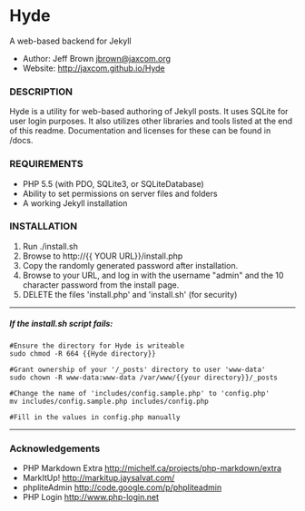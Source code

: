 Hyde
====
A web-based backend for Jekyll
- Author: Jeff Brown <jbrown@jaxcom.org>
- Website: http://jaxcom.github.io/Hyde

### DESCRIPTION
Hyde is a utility for web-based authoring of Jekyll posts. 
It uses SQLite for user login purposes.
It also utilizes other libraries and tools listed at the end of this readme.
Documentation and licenses for these can be found in /docs.

### REQUIREMENTS
- PHP 5.5 (with PDO, SQLite3, or SQLiteDatabase)
- Ability to set permissions on server files and folders
- A working Jekyll installation

### INSTALLATION
1.  Run ./install.sh
2.  Browse to http://{{ YOUR URL}}/install.php
3.  Copy the randomly generated password after installation.
4.  Browse to your URL, and log in with the username "admin" and the 10 character password from the install page.
5.  DELETE the files 'install.php' and 'install.sh' (for security)

---

##### If the install.sh script fails:

```shell
#Ensure the directory for Hyde is writeable
sudo chmod -R 664 {{Hyde directory}}
```

```shell
#Grant ownership of your '/_posts' directory to user 'www-data'
sudo chown -R www-data:www-data /var/www/{{your directory}}/_posts
```

```shell
#Change the name of 'includes/config.sample.php' to 'config.php'
mv includes/config.sample.php includes/config.php

#Fill in the values in config.php manually
```

---

### Acknowledgements
- PHP Markdown Extra <http://michelf.ca/projects/php-markdown/extra>
- MarkItUp! <http://markitup.jaysalvat.com/>
- phpliteAdmin <http://code.google.com/p/phpliteadmin>
- PHP Login <http://www.php-login.net>
